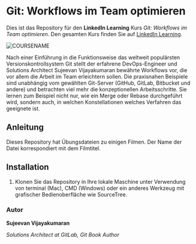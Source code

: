 # Git: Workflows im Team optimieren

Dies ist das Repository für den **LinkedIn Learning** Kurs _Git: Workflows im Team optimieren_. Den gesamten Kurs finden Sie auf [LinkedIn Learning][lil-course-url].

![COURSENAME][lil-thumbnail-url] 

Nach einer Einführung in die Funktionsweise das weltweit populärsten Versionskontrollsystem Git stellt der erfahrene DevOps-Engineer und Solutions Architect Sujeevan Vijayakumaran bewährte Workflows vor, die vor allem die Arbeit im Team erleichtern sollen. Die praxisnahen Beispiele sind unabhängig vom gewählten Git-Server (GitHub, GitLab, Bitbucket und andere) und betrachten viel mehr die konzeptionellen Arbeitsschritte. Sie lernen zum Beispiel nicht nur, wie ein Merge oder Rebase durchgeführt wird, sondern auch, in welchen Konstellationen welches Verfahren das geeignete ist.

## Anleitung

Dieses Repository hat Übungsdateien zu einigen Filmen. Der Name der Datei korrespondiert mit dem Filmtitel.

## Installation

1. Klonen Sie das Repository in Ihre lokale Maschine unter Verwendung von terminal (Mac), CMD (Windows) oder ein anderes Werkzeug mit grafischer Bedienoberfläche wie SourceTree.

### Autor

**Sujeevan Vijayakumaran**

_Solutions Architect at GitLab, Git Book Author_

[lil-course-url]: https://www.linkedin.com/learning/git-workflows-im-team-optimieren/praxisorientierter-einstieg-in-git-workflows
[lil-thumbnail-url]: https://media-exp1.licdn.com/dms/image/C4E0DAQGYP1SeRgnelQ/learning-public-crop_675_1200/0/1643110620767?e=1646956800&v=beta&t=QRjciruCnIxmvX9ExYH3pEMa_XZBYLXJB8-UfCu15hI
